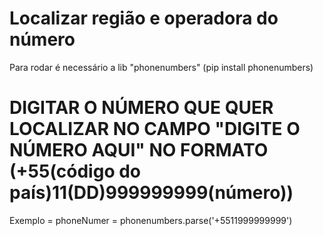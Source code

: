 # Localizar região e operadora do número
Para rodar é necessário a lib "phonenumbers" (pip install phonenumbers)

# DIGITAR O NÚMERO QUE QUER LOCALIZAR NO CAMPO "DIGITE O NÚMERO AQUI" NO FORMATO (+55(código do país)11(DD)999999999(número))
Exemplo = phoneNumer = phonenumbers.parse('+5511999999999')
